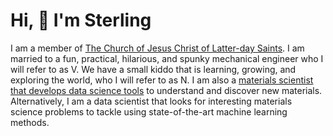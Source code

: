 # Hi, 👋 I'm Sterling

I am a member of [The Church of Jesus Christ of Latter-day Saints](https://www.churchofjesuschrist.org/). I am married to a fun, practical, hilarious, and spunky mechanical engineer who I will refer to as V. We have a small kiddo that is learning, growing, and exploring the world, who I will refer to as N. I am also a [materials scientist that develops data science tools](https://citrine.io/what-is-materials-informatics/) to understand and discover new materials. Alternatively, I am a data scientist that looks for interesting materials science problems to tackle using state-of-the-art machine learning methods.